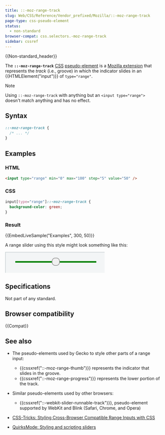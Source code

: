 ```yaml
---
title: ::-moz-range-track
slug: Web/CSS/Reference/Vendor_prefixed/Mozilla/::-moz-range-track
page-type: css-pseudo-element
status:
  - non-standard
browser-compat: css.selectors.-moz-range-track
sidebar: cssref
---
```


{{Non-standard_header}}

The **`::-moz-range-track`** [CSS](/en-US/docs/Web/CSS) [pseudo-element](/en-US/docs/Web/CSS/Pseudo-elements) is a [Mozilla extension](/en-US/docs/Web/CSS/Reference/Vendor_prefixed/Mozilla) that represents the _track_ (i.e., groove) in which the indicator slides in an {{HTMLElement("input")}} of `type="range"`.

> [!NOTE]
> Using `::-moz-range-track` with anything but an `<input type="range">` doesn't match anything and has no effect.

## Syntax

```css
::-moz-range-track {
  /* ... */
}
```

## Examples

### HTML

```html
<input type="range" min="0" max="100" step="5" value="50" />
```

### CSS

```css
input[type="range"]::-moz-range-track {
  background-color: green;
}
```

### Result

{{EmbedLiveSample("Examples", 300, 50)}}

A range slider using this style might look something like this:

![A range with the track green](screen_shot_2015-12-04_at_10.14.34.png)

## Specifications

Not part of any standard.

## Browser compatibility

{{Compat}}

## See also

- The pseudo-elements used by Gecko to style other parts of a range input:
  - {{cssxref("::-moz-range-thumb")}} represents the indicator that slides in the groove.
  - {{cssxref("::-moz-range-progress")}} represents the lower portion of the track.

- Similar pseudo-elements used by other browsers:
  - {{cssxref("::-webkit-slider-runnable-track")}}, pseudo-element supported by WebKit and Blink (Safari, Chrome, and Opera)

- [CSS-Tricks: Styling Cross-Browser Compatible Range Inputs with CSS](https://css-tricks.com/styling-cross-browser-compatible-range-inputs-css/)
- [QuirksMode: Styling and scripting sliders](https://www.quirksmode.org/blog/archives/2015/11/styling_and_scr.html)
